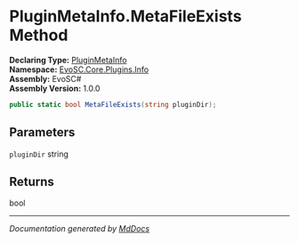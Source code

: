 ﻿<!--  
  <auto-generated>   
    The contents of this file were generated by a tool.  
    Changes to this file may be list if the file is regenerated  
  </auto-generated>   
-->

# PluginMetaInfo.MetaFileExists Method

**Declaring Type:** [PluginMetaInfo](../index.md)  
**Namespace:** [EvoSC.Core.Plugins.Info](../../index.md)  
**Assembly:** EvoSC\#  
**Assembly Version:** 1.0.0

```csharp
public static bool MetaFileExists(string pluginDir);
```

## Parameters

`pluginDir`  string

## Returns

bool

___

*Documentation generated by [MdDocs](https://github.com/ap0llo/mddocs)*
